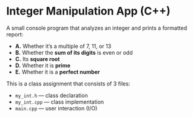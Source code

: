 # Integer Manipulation App (C++)

A small console program that analyzes an integer and prints a formatted report:
- **A.** Whether it’s a multiple of 7, 11, or 13  
- **B.** Whether the **sum of its digits** is even or odd  
- **C.** Its **square root**  
- **D.** Whether it is **prime**  
- **E.** Whether it is a **perfect number**

This is a class assignment that consists of 3 files:
- `my_int.h` — class declaration  
- `my_int.cpp` — class implementation  
- `main.cpp` — user interaction (I/O)



